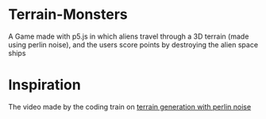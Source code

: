 # Terrain-Monsters
A Game made with p5.js in which aliens travel through a 3D terrain (made using perlin noise), 
and the users score points by destroying the alien space ships

# Inspiration
The video made by the coding train on [terrain generation with perlin noise](https://www.youtube.com/watch?v=IKB1hWWedMk)
